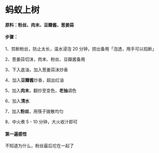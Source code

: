 # 蚂蚁上树

#### 原料：粉丝、肉末、豆瓣酱、葱姜蒜

#### 步骤：

1、剪断粉丝，防止太长，温水浸泡 20 分钟，捞出备用「泡透，用手可以掐断」

2、葱姜蒜切沫，肉末、粉丝、豆瓣酱备用

3、下入底油，加入葱姜蒜沫炒香

4、加入**豆瓣酱**炒香，超出红油

5、加入**肉末**，翻炒至变色，**老抽**调色

6、加入**清水**

7、加入**粉丝**，用筷子拨散均匀

8、中火煮 5 - 10 分钟，大火收汁即可

#### 第一遍感悟

不知道为什么，粉丝最后坨在一起了